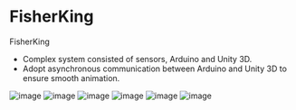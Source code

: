 # FisherKing

FisherKing
- Complex system consisted of sensors, Arduino and Unity 3D.
- Adopt asynchronous communication between Arduino and Unity 3D to ensure smooth animation.

![image](
https://github.com/jinqingxu/FisherKing/tree/master/images/scenario1.png
)
![image](
https://github.com/jinqingxu/FisherKing/tree/master/images/scenario2.png
)
![image](
https://github.com/jinqingxu/FisherKing/tree/master/images/scenario3.png
)
![image](
https://github.com/jinqingxu/FisherKing/tree/master/images/hardware1.png
)
![image](
https://github.com/jinqingxu/FisherKing/tree/master/images/hardware2.png
)
![image](
https://github.com/jinqingxu/FisherKing/tree/master/images/hardware3.png
)
